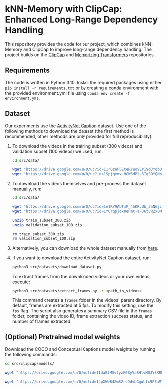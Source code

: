 # kNN-Memory with ClipCap: Enhanced Long-Range Dependency Handling
This repository provides the code for our project, which combines kNN-Memory and ClipCap to improve long-range dependency handling. The project builds on the [ClipCap](https://github.com/rmokady/CLIP_prefix_caption) and [Memorizing Transformers](https://github.com/lucidrains/memorizing-transformers-pytorch) repositories.


## Requirements
The code is written in Python 3.10. Install the required packages using either `pip install -r requirements.txt` or by creating a conda environment with the provided environment.yml file using `conda env create -f environment.yml`.


## Dataset
Our experiments use the [ActivityNet Caption](https://cs.stanford.edu/people/ranjaykrishna/densevid/) dataset. Use one of the following methods to download the dataset (the first method is recommended, other methods are only provided for full reproducibility).

1. To download the videos in the training subset (300 videos) and validation subset (100 videos) we used, run:
    ```bash
    cd src/data/

    wget "https://drive.google.com/u/0/uc?id=11r0znF5EteRYWoVErI9dJYqb0dxnBzYE&export=download&confirm=t" -O activitynet_ViT-B_32_train_300.pkl
    wget "https://drive.google.com/u/0/uc?id=1Spjqxmv-HGW6dPl-SIgSDYQNbzvKncLb&export=download&confirm=t" -O activitynet_ViT-B_32_validation_100.pkl
    ```

2. To download the videos themselves and pre-process the dataset manually, run:
    ```bash
    cd src/data/

    wget "https://drive.google.com/u/0/uc?id=1eIRY9AUTmP_4hKRcUb_3mN6jzP4YxBQu&export=download&confirm=t" -O train_subset_300.zip
    wget "https://drive.google.com/u/0/uc?id=1YCrqpjox0ePmt-aFJ6tvRZx0Mc0oKBCi&export=download&confirm=t" -O validation_subset_100.zip

    unzip train_subset_300.zip
    unzip validation_subset_100.zip

    rm train_subset_300.zip
    rm validation_subset_100.zip
    ```

3. Alternatively, you can download the whole dataset manually from [here](https://drive.google.com/drive/folders/16HZede6SwJXrhKBcl6Gg2TodsPqUI8Kl).

4. If you want to download the entire ActivityNet Caption dataset, run:
    ```bash
    python3 src/datasets/download_dataset.py
    ```
    To extract frames from the downloaded videos or your own videos, execute:
    ```bash
    python3 src/datasets/extract_frames.py -r <path_to_videos>
    ```
    This command creates a `frames` folder in the videos' parent directory. By default, frames are extracted at 5 fps. To modify this setting, use the `-fps` flag. The script also generates a summary CSV file in the `frames` folder, containing the video ID, frame extraction success status, and number of frames extracted.


## (Optional) Pretrained model weights
Download the COCO and Conceptual Captions model weights by running the following commands:

```bash
cd src/clipcap/models/

wget "https://drive.google.com/u/0/uc?id=1IdaBtMSvtyzF0ByVaBHtvM0JYSXRExRX&export=download&confirm=t" -O "coco_weights.pt"

wget "https://drive.google.com/u/0/uc?id=14pXWwB4Zm82rsDdvbGguLfx9F8aM7ovT&export=download&confirm=t" -O "conceptual_weights.pt"
```
